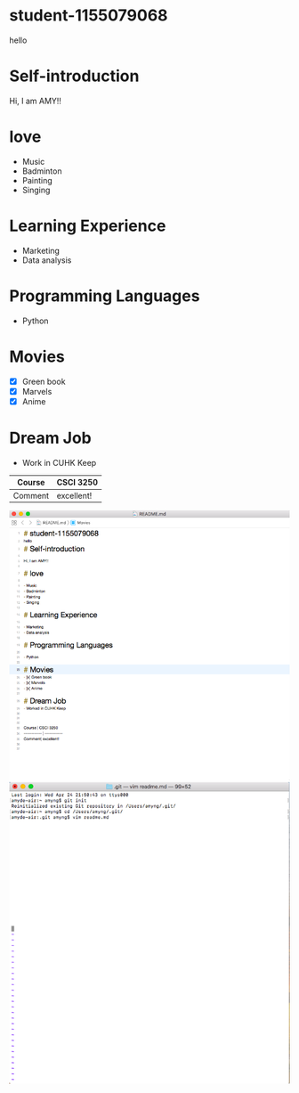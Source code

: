 # student-1155079068
hello
# Self-introduction

Hi, I am AMY!!

# love

- Music
- Badminton
- Painting
- Singing

# Learning Experience

- Marketing
- Data analysis

# Programming Languages

- Python

# Movies
- [x] Green book
- [x] Marvels
- [x] Anime

# Dream Job
- Work in CUHK Keep



Course | CSCI 3250
------------ | ------------ 
Comment| excellent!
![Image of shot0](https://github.com/slcssamy/student-1155079068/blob/master/代碼.png)
![Image of shot0](https://github.com/slcssamy/student-1155079068/blob/master/terminal.png)
